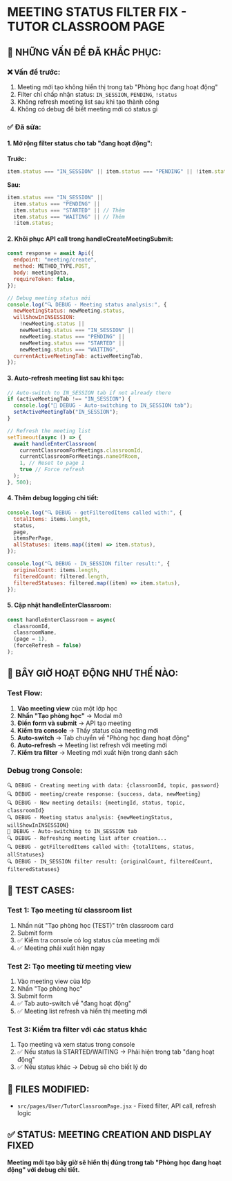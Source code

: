 # MEETING STATUS FILTER FIX - TUTOR CLASSROOM PAGE

## 🔧 NHỮNG VẤN ĐỀ ĐÃ KHẮC PHỤC:

### ❌ **Vấn đề trước:**

1. Meeting mới tạo không hiển thị trong tab "Phòng học đang hoạt động"
2. Filter chỉ chấp nhận status: `IN_SESSION`, `PENDING`, `!status`
3. Không refresh meeting list sau khi tạo thành công
4. Không có debug để biết meeting mới có status gì

### ✅ **Đã sửa:**

#### **1. Mở rộng filter status cho tab "đang hoạt động":**

**Trước:**

```javascript
item.status === "IN_SESSION" || item.status === "PENDING" || !item.status;
```

**Sau:**

```javascript
item.status === "IN_SESSION" ||
  item.status === "PENDING" ||
  item.status === "STARTED" || // Thêm
  item.status === "WAITING" || // Thêm
  !item.status;
```

#### **2. Khôi phục API call trong handleCreateMeetingSubmit:**

```javascript
const response = await Api({
  endpoint: "meeting/create",
  method: METHOD_TYPE.POST,
  body: meetingData,
  requireToken: false,
});

// Debug meeting status mới
console.log("🔍 DEBUG - Meeting status analysis:", {
  newMeetingStatus: newMeeting.status,
  willShowInINSESSION:
    !newMeeting.status ||
    newMeeting.status === "IN_SESSION" ||
    newMeeting.status === "PENDING" ||
    newMeeting.status === "STARTED" ||
    newMeeting.status === "WAITING",
  currentActiveMeetingTab: activeMeetingTab,
});
```

#### **3. Auto-refresh meeting list sau khi tạo:**

```javascript
// Auto-switch to IN_SESSION tab if not already there
if (activeMeetingTab !== "IN_SESSION") {
  console.log("🔄 DEBUG - Auto-switching to IN_SESSION tab");
  setActiveMeetingTab("IN_SESSION");
}

// Refresh the meeting list
setTimeout(async () => {
  await handleEnterClassroom(
    currentClassroomForMeetings.classroomId,
    currentClassroomForMeetings.nameOfRoom,
    1, // Reset to page 1
    true // Force refresh
  );
}, 500);
```

#### **4. Thêm debug logging chi tiết:**

```javascript
console.log("🔍 DEBUG - getFilteredItems called with:", {
  totalItems: items.length,
  status,
  page,
  itemsPerPage,
  allStatuses: items.map((item) => item.status),
});

console.log("🔍 DEBUG - IN_SESSION filter result:", {
  originalCount: items.length,
  filteredCount: filtered.length,
  filteredStatuses: filtered.map((item) => item.status),
});
```

#### **5. Cập nhật handleEnterClassroom:**

```javascript
const handleEnterClassroom = async(
  classroomId,
  classroomName,
  (page = 1),
  (forceRefresh = false)
);
```

## 🎯 BÂY GIỜ HOẠT ĐỘNG NHƯ THẾ NÀO:

### **Test Flow:**

1. **Vào meeting view** của một lớp học
2. **Nhấn "Tạo phòng học"** → Modal mở
3. **Điền form và submit** → API tạo meeting
4. **Kiểm tra console** → Thấy status của meeting mới
5. **Auto-switch** → Tab chuyển về "Phòng học đang hoạt động"
6. **Auto-refresh** → Meeting list refresh với meeting mới
7. **Kiểm tra filter** → Meeting mới xuất hiện trong danh sách

### **Debug trong Console:**

```
🔍 DEBUG - Creating meeting with data: {classroomId, topic, password}
🔍 DEBUG - meeting/create response: {success, data, newMeeting}
🔍 DEBUG - New meeting details: {meetingId, status, topic, classroomId}
🔍 DEBUG - Meeting status analysis: {newMeetingStatus, willShowInINSESSION}
🔄 DEBUG - Auto-switching to IN_SESSION tab
🔍 DEBUG - Refreshing meeting list after creation...
🔍 DEBUG - getFilteredItems called with: {totalItems, status, allStatuses}
🔍 DEBUG - IN_SESSION filter result: {originalCount, filteredCount, filteredStatuses}
```

## 🧪 TEST CASES:

### **Test 1: Tạo meeting từ classroom list**

1. Nhấn nút "Tạo phòng học (TEST)" trên classroom card
2. Submit form
3. ✅ Kiểm tra console có log status của meeting mới
4. ✅ Meeting phải xuất hiện ngay

### **Test 2: Tạo meeting từ meeting view**

1. Vào meeting view của lớp
2. Nhấn "Tạo phòng học"
3. Submit form
4. ✅ Tab auto-switch về "đang hoạt động"
5. ✅ Meeting list refresh và hiển thị meeting mới

### **Test 3: Kiểm tra filter với các status khác**

1. Tạo meeting và xem status trong console
2. ✅ Nếu status là STARTED/WAITING → Phải hiện trong tab "đang hoạt động"
3. ✅ Nếu status khác → Debug sẽ cho biết lý do

## 📁 FILES MODIFIED:

- `src/pages/User/TutorClassroomPage.jsx` - Fixed filter, API call, refresh logic

## ✅ STATUS: MEETING CREATION AND DISPLAY FIXED

**Meeting mới tạo bây giờ sẽ hiển thị đúng trong tab "Phòng học đang hoạt động" với debug chi tiết.**
